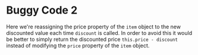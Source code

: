 # Buggy Code 2

Here we're reassigning the price property of the `item` object to the new discounted value each time `discount` is called. In order to avoid this it would be better to simply return the discounted price `this.price - discount` instead of modifying the `price` property of the `item` object.
